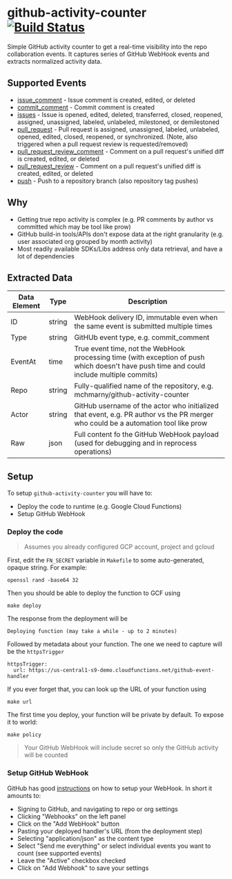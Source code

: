 # github-activity-counter [![Build Status](https://travis-ci.org/mchmarny/github-activity-counter.svg?branch=master)](https://travis-ci.org/mchmarny/github-activity-counter)

Simple GitHub activity counter to get a real-time visibility into the repo collaboration events. It captures series of GitHub WebHook events and extracts normalized activity data.

## Supported Events

* [issue_comment](https://developer.github.com/v3/activity/events/types/#issuecommentevent) - Issue comment is created, edited, or deleted
* [commit_comment](https://developer.github.com/v3/activity/events/types/#commitcommentevent) - Commit comment is created
* [issues](https://developer.github.com/v3/activity/events/types/#issuesevent) - Issue is opened, edited, deleted, transferred, closed, reopened, assigned, unassigned, labeled, unlabeled, milestoned, or demilestoned
* [pull_request](https://developer.github.com/v3/activity/events/types/#pullrequestevent) - Pull request is assigned, unassigned, labeled, unlabeled, opened, edited, closed, reopened, or synchronized. (Note, also triggered when a pull request review is requested/removed)
* [pull_request_review_comment](https://developer.github.com/v3/activity/events/types/#pullrequestreviewcommentevent) - Comment on a pull request's unified diff is created, edited, or deleted
* [pull_request_review](https://developer.github.com/v3/activity/events/types/#pullrequestreviewcommentevent) - Comment on a pull request's unified diff is created, edited, or deleted
* [push](https://developer.github.com/v3/activity/events/types/#pushevent) - Push to a repository branch (also repository tag pushes)

## Why

* Getting true repo activity is complex (e.g. PR comments by author vs committed which may be tool like prow)
* GitHub build-in tools/APIs don't expose data at the right granularity (e.g. user associated org grouped by month activity)
* Most readily available SDKs/Libs address only data retrieval, and have a lot of dependencies

## Extracted Data

| Data Element | Type   | Description                                                                                                                               |
| ------------ | ------ | ----------------------------------------------------------------------------------------------------------------------------------------- |
| ID           | string | WebHook delivery ID, immutable even when the same event is submitted multiple times                                                       |
| Type         | string | GitHUb event type, e.g. commit_comment                                                                                                    |
| EventAt      | time   | True event time, not the WebHook processing time (with exception of push which doesn't have push time and could include multiple commits) |
| Repo         | string | Fully-qualified name of the repository, e.g. mchmarny/github-activity-counter                                                             |
| Actor        | string | GitHub username of the actor who initialized that event, e.g. PR author vs the PR merger who could be a automation tool like prow         |
| Raw          | json   | Full content fo the GitHub WebHook payload (used for debugging and in reprocess operations)                                               |

## Setup

To setup `github-activity-counter` you will have to:

* Deploy the code to runtime (e.g. Google Cloud Functions)
* Setup GitHub WebHook

### Deploy the code

> Assumes you already configured GCP account, project and gcloud

First, edit the `FN_SECRET` variable in `Makefile` to some auto-generated, opaque string. For example:

```shell
openssl rand -base64 32
```

 Then you should be able to deploy the function to GCF using

```shell
make deploy
```

The response from the deployment will be

```shell
Deploying function (may take a while - up to 2 minutes)
```

Followed by metadata about your function. The one we need to capture will be the `httpsTrigger`

```shell
httpsTrigger:
  url: https://us-central1-s9-demo.cloudfunctions.net/github-event-handler
```

If you ever forget that, you can look up the URL of your function using

```shell
make url
```

The first time you deploy, your function will be private by default. To expose it to world:

```shell
make policy
```

> Your GitHub WebHook will include secret so only the GitHub activity will be counted


### Setup GitHub WebHook

GitHub has good [instructions](https://developer.github.com/webhooks/creating/) on how to setup your WebHook. In short it amounts to:

* Signing to GitHub, and navigating to repo or org settings
* Clicking "Webhooks" on the left panel
* Click on the "Add WebHook" button
* Pasting your deployed handler's URL (from the deployment step)
* Selecting "application/json" as the content type
* Select "Send me everything" or select individual events you want to count (see supported events)
* Leave the "Active" checkbox checked
* Click on "Add Webhook" to save your settings

